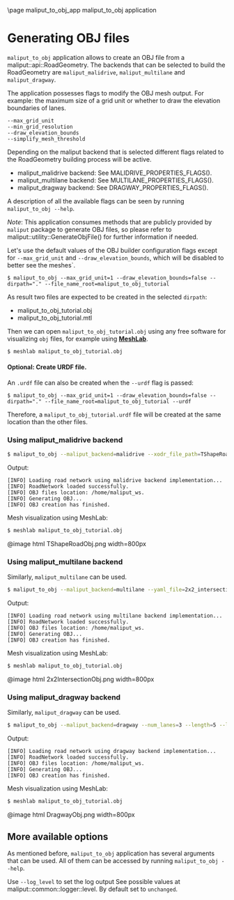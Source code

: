 \page maliput_to_obj_app maliput_to_obj application

# Generating OBJ files

`maliput_to_obj` application allows to create an OBJ file from a maliput::api::RoadGeometry. The backends that can be selected to build the RoadGeometry are `maliput_malidrive`, `maliput_multilane` and `maliput_dragway`.

The application possesses flags to modify the OBJ mesh output. For example: the maximum size of a grid unit or whether to draw the elevation boundaries of lanes.

```
--max_grid_unit
--min_grid_resolution
--draw_elevation_bounds
--simplify_mesh_threshold
```

Depending on the maliput backend that is selected different flags related to the RoadGeometry building process will be active.
 - maliput_malidrive backend: See MALIDRIVE_PROPERTIES_FLAGS().
 - maliput_multilane backend: See MULTILANE_PROPERTIES_FLAGS().
 - maliput_dragway backend: See DRAGWAY_PROPERTIES_FLAGS().

A description of all the available flags can be seen by running `maliput_to_obj --help`.

_Note_: This application consumes methods that are publicly provided by `maliput` package to generate OBJ files, so please refer to maliput::utility::GenerateObjFile() for further information if needed.

Let's use the default values of the OBJ builder configuration flags except for `--max_grid_unit` and `--draw_elevation_bounds`, which will be disabled to better see the meshes`.
```
$ maliput_to_obj --max_grid_unit=1 --draw_elevation_bounds=false --dirpath="." --file_name_root=maliput_to_obj_tutorial
```

As result two files are expected to be created in the selected `dirpath`:
 - maliput_to_obj_tutorial.obj
 - maliput_to_obj_tutorial.mtl

Then we can open `maliput_to_obj_tutorial.obj` using any free software for visualizing `obj` files, for example using **[MeshLab](https://www.meshlab.net/)**.
```bash
$ meshlab maliput_to_obj_tutorial.obj
```

#### Optional: Create URDF file.
An `.urdf` file can also be created when the `--urdf` flag is passed:
```
$ maliput_to_obj --max_grid_unit=1 --draw_elevation_bounds=false --dirpath="." --file_name_root=maliput_to_obj_tutorial --urdf
```
Therefore, a `maliput_to_obj_tutorial.urdf` file will be created at the same location than the other files.

### Using maliput_malidrive backend

```bash
$ maliput_to_obj --maliput_backend=malidrive --xodr_file_path=TShapeRoad.xodr --omit_nondrivable_lanes=true --max_grid_unit=1 --draw_elevation_bounds=false --dirpath="." --file_name_root=maliput_to_obj_tutorial
```

Output:
```
[INFO] Loading road network using malidrive backend implementation...
[INFO] RoadNetwork loaded successfully.
[INFO] OBJ files location: /home/maliput_ws.
[INFO] Generating OBJ...
[INFO] OBJ creation has finished.

```
Mesh visualization using MeshLab:

```bash
$ meshlab maliput_to_obj_tutorial.obj
```

@image html TShapeRoadObj.png  width=800px

### Using maliput_multilane backend

Similarly, `maliput_multilane` can be used.

```bash
$ maliput_to_obj --maliput_backend=multilane --yaml_file=2x2_intersection.yaml  --max_grid_unit=1 --draw_elevation_bounds=false --dirpath="." --file_name_root=maliput_to_obj_tutorial
```

Output:
```
[INFO] Loading road network using multilane backend implementation...
[INFO] RoadNetwork loaded successfully.
[INFO] OBJ files location: /home/maliput_ws.
[INFO] Generating OBJ...
[INFO] OBJ creation has finished.

```
Mesh visualization using MeshLab:

```bash
$ meshlab maliput_to_obj_tutorial.obj
```

@image html 2x2IntersectionObj.png  width=800px

### Using maliput_dragway backend

Similarly, `maliput_dragway` can be used.

```bash
$ maliput_to_obj --maliput_backend=dragway --num_lanes=3 --length=5 --lane_width=3 --shoulder_width=0.5 --max_grid_unit=1 --draw_elevation_bounds=false --dirpath="." --file_name_root=maliput_to_obj_tutorial
```

Output:
```
[INFO] Loading road network using dragway backend implementation...
[INFO] RoadNetwork loaded successfully.
[INFO] OBJ files location: /home/maliput_ws.
[INFO] Generating OBJ...
[INFO] OBJ creation has finished.

```
Mesh visualization using MeshLab:

```bash
$ meshlab maliput_to_obj_tutorial.obj
```

@image html DragwayObj.png  width=800px

## More available options

As mentioned before, `maliput_to_obj` application has several arguments that can be used. All of them can be accessed by running `maliput_to_obj --help`.

Use `--log_level` to set the log output See possible values at maliput::common::logger::level. By default set to `unchanged`.
